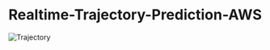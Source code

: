 # Realtime-Trajectory-Prediction-AWS

![Trajectory](https://github.com/arsalhuda24/Speed-Prediction-RecurrentVAE/blob/master/images/velocity_prediction.png)
